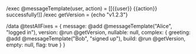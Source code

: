 /exec @messageTemplate(user, action) = [[{{user}} {{action}} successfully!]]
/exec getVersion = {echo "v1.2.3"}

/data @testAllFixes = {
  message: @add @messageTemplate("Alice", "logged in"),
  version: @run @getVersion,
  nullable: null,
  complex: {
    greeting: @add @messageTemplate("Bob", "signed up"),
    build: @run @getVersion,
    empty: null,
    flag: true
  }
}
